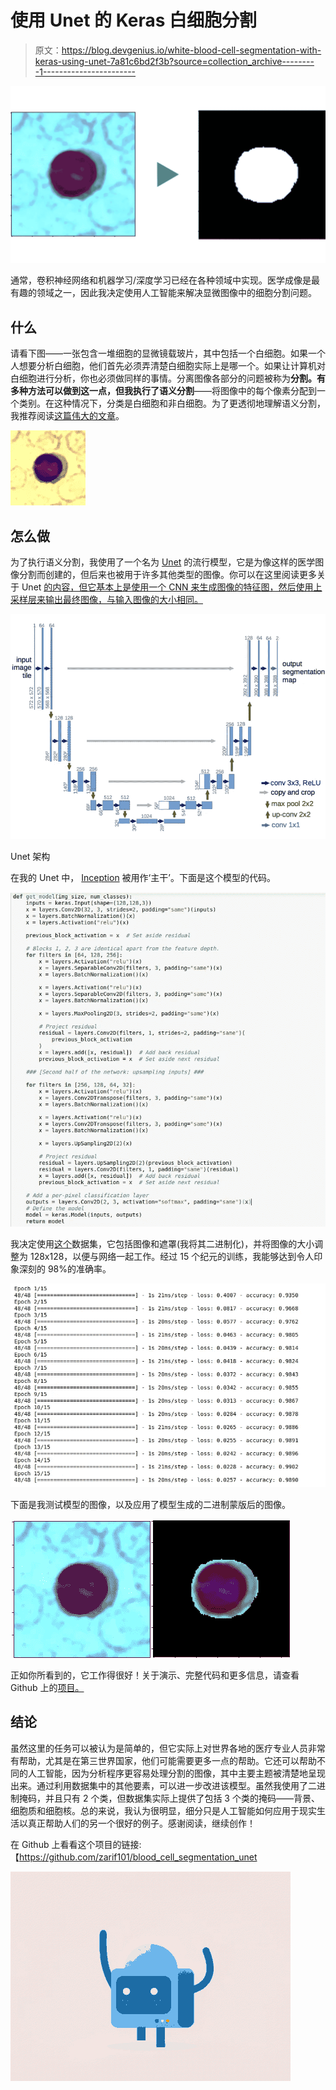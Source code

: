 # 使用 Unet 的 Keras 白细胞分割

> 原文：<https://blog.devgenius.io/white-blood-cell-segmentation-with-keras-using-unet-7a81c6bd2f3b?source=collection_archive---------1----------------------->

![](img/b16ea4ed6c1b99fc1e3a95e8f4b2147b.png)

通常，卷积神经网络和机器学习/深度学习已经在各种领域中实现。医学成像是最有趣的领域之一，因此我决定使用人工智能来解决显微图像中的细胞分割问题。

## 什么

请看下图——一张包含一堆细胞的显微镜载玻片，其中包括一个白细胞。如果一个人想要分析白细胞，他们首先必须弄清楚白细胞实际上是哪一个。如果让计算机对白细胞进行分析，你也必须做同样的事情。分离图像各部分的问题被称为**分割。**有多种方法可以做到这一点，但我执行了**语义分割**——将图像中的每个像素分配到一个类别。在这种情况下，分类是白细胞和非白细胞。为了更透彻地理解语义分割，我推荐阅读[这篇伟大的文章](https://towardsdatascience.com/understanding-semantic-segmentation-with-unet-6be4f42d4b47)。

![](img/7e8cc4b8a55acc5d9c809937d1ea02c4.png)

## 怎么做

为了执行语义分割，我使用了一个名为 [Unet](https://arxiv.org/abs/1505.04597) 的流行模型，它是为像这样的医学图像分割而创建的，但后来也被用于许多其他类型的图像。你可以在这里阅读更多关于 Unet [的内容，但它基本上是使用一个 CNN 来生成图像的特征图，然后使用上采样层来输出最终图像，与输入图像的大小相同。](https://arxiv.org/abs/1505.04597)

![](img/a87ce3ef3c0ce82f23ab4cdbd53e52b8.png)

Unet 架构

在我的 Unet 中， [Inception](https://towardsdatascience.com/a-simple-guide-to-the-versions-of-the-inception-network-7fc52b863202) 被用作‘主干’。下面是这个模型的代码。

![](img/9df367b34bb80295e92a824be59a0df9.png)

我决定使用[这个](https://github.com/zxaoyou/segmentation_WBC#:~:text=WBC%20Image%20Dataset,evaluate%20cell%20image%20segmentation%20methods.&text=It%20contains%20three%20hundred%20120,color%20depth%20is%2024%20bits.)数据集，它包括图像和遮罩(我将其二进制化)，并将图像的大小调整为 128x128，以便与网络一起工作。经过 15 个纪元的训练，我能够达到令人印象深刻的 98%的准确率。

![](img/1380c991ba60843952c4feedb4460549.png)

下面是我测试模型的图像，以及应用了模型生成的二进制蒙版后的图像。

![](img/6b24cd86568fe2e00d58202385763277.png)![](img/34a1f567935de2eb771ac342450eea4f.png)

正如你所看到的，它工作得很好！关于演示、完整代码和更多信息，请查看 Github 上的[项目。](https://github.com/zarif101/blood_cell_segmentation_unet)

## 结论

虽然这里的任务可以被认为是简单的，但它实际上对世界各地的医疗专业人员非常有帮助，尤其是在第三世界国家，他们可能需要更多一点的帮助。它还可以帮助不同的人工智能，因为分析程序更容易处理分割的图像，其中主要主题被清楚地呈现出来。通过利用数据集中的其他要素，可以进一步改进该模型。虽然我使用了二进制掩码，并且只有 2 个类，但数据集实际上提供了包括 3 个类的掩码——背景、细胞质和细胞核。总的来说，我认为很明显，细分只是人工智能如何应用于现实生活以真正帮助人们的另一个很好的例子。感谢阅读，继续创作！

在 Github 上看看这个项目的链接:【https://github.com/zarif101/blood_cell_segmentation_unet 

![](img/f67d15fa7bc6c0e462615cf6f6ad0259.png)